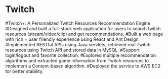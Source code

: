 # Twitch
#Twitch+: A Personalized Twitch Resources Recommendation Engine
#Designed and built a full-stack web application for users to search twitch resources (stream/video/clip) and get recommendations. 
#Built a web page with rich + user friendly experience using React and Ant Design
#Implemented RESTful APIs using Java servlets, retrieved real Twitch resources using Twitch API and stored data in MySQL.
#Support login/logout and favorite collection.
#Explored multiple recommendation algorithms and extracted game information from Twitch resources to implement a Content-based algorithm.
#Deployed the service to AWS EC2 for better stability.
